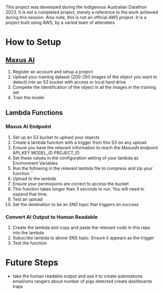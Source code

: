 This project was developed during the Indigenous Australian Datathon 2023. It is not a completed project, merely a reference to the work achieved during this session. 
Also note, this is not an official AWS project. It is a project built using AWS, by a varied team of attendees

# How to Setup
## [Maxus AI](https://www.maxusai.com/)
1. Register an account and setup a project
2. Upload your training dataset (200-250 images of the object you want to detect) into an S3 bucket with access or local hard drive
3. Complete the identification of the object in all the images in the training set
4. Train the model

## Lambda Functions
### Maxus AI Endpoint
1. Set up an S3 bucket to upload your objects
2. Create a lambda function with a trigger from this S3 on any upload
3. Ensure you have the relevant information to reach the MaxusAI endpoint
    API_KEY
    MODEL_ID
    PROJECT_ID
4. Set these values in the configuration setting of your lambda as Environment Variables
5. Run the following in the relevant lambda file to compress and zip your function
    ``
6. Upload to the lambda
7. Ensure your permissions are correct to access the bucket
8. This function takes longer than 3 seconds to run. You will need to expand that time.
9. Test an upload
10. Set the destination to be an SNS topic that triggers on success

### Convert AI Output to Human Readable
1. Create the lambda and copy and paste the relevant code in this repo into the lambda
2. Subscribe lambda to above SNS topic. Ensure it appears as the trigger
3. Test the function

# Future Steps
- take the human readable output and use it to create automations
    email/sms rangers about number of pigs detected
    create dashboards
    traps
